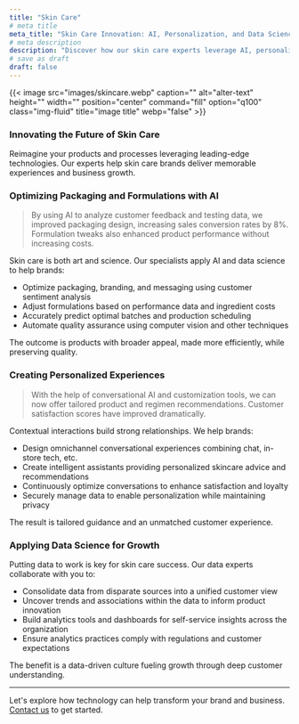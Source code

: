 ```yaml
---
title: "Skin Care"
# meta title
meta_title: "Skin Care Innovation: AI, Personalization, and Data Science Solutions"
# meta description
description: "Discover how our skin care experts leverage AI, personalization, and data science to optimize products, create personalized experiences, and drive growth. Transform your brand with cutting-edge technologies. Contact us to start your journey today."
# save as draft
draft: false
---
```

{{< image src="images/skincare.webp" caption="" alt="alter-text" height="" width="" position="center" command="fill" option="q100" class="img-fluid" title="image title"  webp="false" >}}
### Innovating the Future of Skin Care

Reimagine your products and processes leveraging leading-edge technologies. Our experts help skin care brands deliver memorable experiences and business growth.

### Optimizing Packaging and Formulations with AI

> By using AI to analyze customer feedback and testing data, we improved packaging design, increasing sales conversion rates by 8%. Formulation tweaks also enhanced product performance without increasing costs.

Skin care is both art and science. Our specialists apply AI and data science to help brands:

- Optimize packaging, branding, and messaging using customer sentiment analysis
- Adjust formulations based on performance data and ingredient costs
- Accurately predict optimal batches and production scheduling
- Automate quality assurance using computer vision and other techniques

The outcome is products with broader appeal, made more efficiently, while preserving quality.

### Creating Personalized Experiences

> With the help of conversational AI and customization tools, we can now offer tailored product and regimen recommendations. Customer satisfaction scores have improved dramatically.

Contextual interactions build strong relationships. We help brands:

- Design omnichannel conversational experiences combining chat, in-store tech, etc.
- Create intelligent assistants providing personalized skincare advice and recommendations
- Continuously optimize conversations to enhance satisfaction and loyalty
- Securely manage data to enable personalization while maintaining privacy

The result is tailored guidance and an unmatched customer experience.

### Applying Data Science for Growth

Putting data to work is key for skin care success. Our data experts collaborate with you to:

- Consolidate data from disparate sources into a unified customer view
- Uncover trends and associations within the data to inform product innovation
- Build analytics tools and dashboards for self-service insights across the organization
- Ensure analytics practices comply with regulations and customer expectations

The benefit is a data-driven culture fueling growth through deep customer understanding.

---

Let's explore how technology can help transform your brand and business. [Contact us](/contact) to get started.
